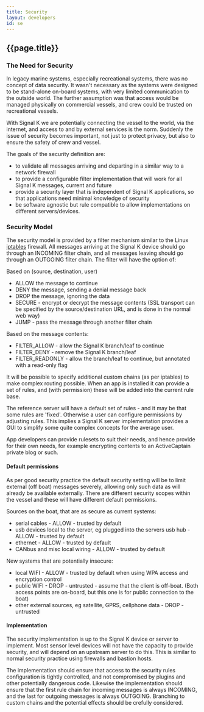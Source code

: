 ```yaml
---
title: Security
layout: developers
id: se
---
```


## {{page.title}}

### The Need for Security

In legacy marine systems, especially recreational systems, there was no concept of data security. It wasn't necessary as
the systems were designed to be stand-alone on-board systems, with very limited communication to the outside world. The
further assumption was that access would be managed physically on commercial vessels, and crew could be trusted on
recreational vessels.

With Signal K we are potentially connecting the vessel to the world, via the internet, and access to and by external
services is the norm. Suddenly the issue of security becomes important, not just to protect privacy, but also to ensure
the safety of crew and vessel.

The goals of the security definition are:

* to validate all messages arriving and departing in a similar way to a network firewall
* to provide a configurable filter implementation that will work for all Signal K messages, current and future
* provide a security layer that is independent of Signal K applications, so that applications need minimal knowledge of
  security
* be software agnostic but rule compatible to allow implementations on different servers/devices.

### Security Model

The security model is provided by a filter mechanism similar to the Linux
[iptables](http://www.netfilter.org/projects/iptables/index.html) firewall. All messages arriving at the Signal K device
should go through an INCOMING filter chain, and all messages leaving should go through an OUTGOING filter chain. The
filter will have the option of:

Based on (source, destination, user)

* ALLOW the message to continue
* DENY the message, sending a denial message back
* DROP the message, ignoring the data
* SECURE - encrypt or decrypt the message contents (SSL transport can be specified by the source/destination URL, and
  is done in the normal web way)
* JUMP - pass the message through another filter chain

Based on the message contents:

* FILTER_ALLOW - allow the Signal K branch/leaf to continue
* FILTER_DENY - remove the Signal K branch/leaf
* FILTER_READONLY - allow the branch/leaf to continue, but annotated with a read-only flag

It will be possible to specify additional custom chains (as per iptables) to make complex routing possible. When an app
is installed it can provide a set of rules, and (with permission) these will be added into the current rule base.

The reference server will have a default set of rules - and it may be that some rules are 'fixed'. Otherwise a user can
configure permissions by adjusting rules. This implies a Signal K server implementation provides a GUI to simplify some
quite complex concepts for the average user.

App developers can provide rulesets to suit their needs, and hence provide for their own needs, for example encrypting
contents to an ActiveCaptain private blog or such.

#### Default permissions

As per good security practice the default security setting will be to limit external (off boat) messages severely,
allowing only such data as will already be available externally. There are different security scopes within the vessel
and these will have different default permissions.

Sources on the boat, that are as secure as current systems:

* serial cables - ALLOW - trusted by default
* usb devices local to the server, eg plugged into the servers usb hub -  ALLOW - trusted by default
* ethernet -  ALLOW - trusted by default
* CANbus and misc local wiring - ALLOW -  trusted by default

New systems that are potentially insecure:

* local WIFI - ALLOW - trusted by default when using WPA access and encryption control
* public WIFI - DROP - untrusted - assume that the client is off-boat. (Both access points are on-board, but this one is
  for public connection to the boat)
* other external sources, eg satellite, GPRS, cellphone data - DROP - untrusted

#### Implementation

The security implementation is up to the Signal K device or server to implement.  Most sensor level devices will not
have the capacity to provide security, and will depend on an upstream server to do this. This is similar to normal
security practice using firewalls and bastion hosts.

The implementation should ensure that access to the security rules configuration is tightly controlled, and not
compromised by plugins and other potentially dangerous code. Likewise the implementation should ensure that the first
rule chain for incoming messages is always INCOMING, and the last for outgoing messages is always OUTGOING. Branching to
custom chains and the potential effects should be crefully considered.
